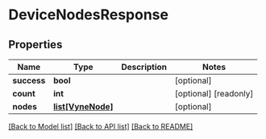 # DeviceNodesResponse


## Properties
Name | Type | Description | Notes
------------ | ------------- | ------------- | -------------
**success** | **bool** |  | [optional] 
**count** | **int** |  | [optional] [readonly] 
**nodes** | [**list[VyneNode]**](VyneNode.md) |  | [optional] 

[[Back to Model list]](../README.md#documentation-for-models) [[Back to API list]](../README.md#documentation-for-api-endpoints) [[Back to README]](../README.md)



